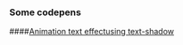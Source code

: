 ### Some codepens

####[Animation text effectusing text-shadow](http://codepen.io/AvraamMavridis/pen/aOgMBm) 
